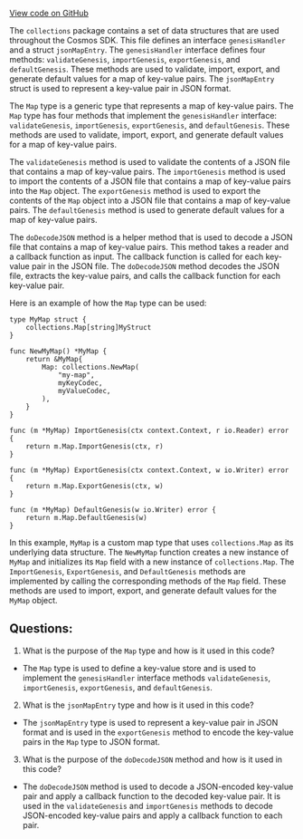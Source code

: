 [View code on GitHub](https://github.com/cosmos/cosmos-sdk.git/collections/genesis.go)

The `collections` package contains a set of data structures that are used throughout the Cosmos SDK. This file defines an interface `genesisHandler` and a struct `jsonMapEntry`. The `genesisHandler` interface defines four methods: `validateGenesis`, `importGenesis`, `exportGenesis`, and `defaultGenesis`. These methods are used to validate, import, export, and generate default values for a map of key-value pairs. The `jsonMapEntry` struct is used to represent a key-value pair in JSON format.

The `Map` type is a generic type that represents a map of key-value pairs. The `Map` type has four methods that implement the `genesisHandler` interface: `validateGenesis`, `importGenesis`, `exportGenesis`, and `defaultGenesis`. These methods are used to validate, import, export, and generate default values for a map of key-value pairs.

The `validateGenesis` method is used to validate the contents of a JSON file that contains a map of key-value pairs. The `importGenesis` method is used to import the contents of a JSON file that contains a map of key-value pairs into the `Map` object. The `exportGenesis` method is used to export the contents of the `Map` object into a JSON file that contains a map of key-value pairs. The `defaultGenesis` method is used to generate default values for a map of key-value pairs.

The `doDecodeJSON` method is a helper method that is used to decode a JSON file that contains a map of key-value pairs. This method takes a reader and a callback function as input. The callback function is called for each key-value pair in the JSON file. The `doDecodeJSON` method decodes the JSON file, extracts the key-value pairs, and calls the callback function for each key-value pair.

Here is an example of how the `Map` type can be used:

```
type MyMap struct {
    collections.Map[string]MyStruct
}

func NewMyMap() *MyMap {
    return &MyMap{
        Map: collections.NewMap(
            "my-map",
            myKeyCodec,
            myValueCodec,
        ),
    }
}

func (m *MyMap) ImportGenesis(ctx context.Context, r io.Reader) error {
    return m.Map.ImportGenesis(ctx, r)
}

func (m *MyMap) ExportGenesis(ctx context.Context, w io.Writer) error {
    return m.Map.ExportGenesis(ctx, w)
}

func (m *MyMap) DefaultGenesis(w io.Writer) error {
    return m.Map.DefaultGenesis(w)
}
```

In this example, `MyMap` is a custom map type that uses `collections.Map` as its underlying data structure. The `NewMyMap` function creates a new instance of `MyMap` and initializes its `Map` field with a new instance of `collections.Map`. The `ImportGenesis`, `ExportGenesis`, and `DefaultGenesis` methods are implemented by calling the corresponding methods of the `Map` field. These methods are used to import, export, and generate default values for the `MyMap` object.
## Questions: 
 1. What is the purpose of the `Map` type and how is it used in this code?
- The `Map` type is used to define a key-value store and is used to implement the `genesisHandler` interface methods `validateGenesis`, `importGenesis`, `exportGenesis`, and `defaultGenesis`.

2. What is the `jsonMapEntry` type and how is it used in this code?
- The `jsonMapEntry` type is used to represent a key-value pair in JSON format and is used in the `exportGenesis` method to encode the key-value pairs in the `Map` type to JSON format.

3. What is the purpose of the `doDecodeJSON` method and how is it used in this code?
- The `doDecodeJSON` method is used to decode a JSON-encoded key-value pair and apply a callback function to the decoded key-value pair. It is used in the `validateGenesis` and `importGenesis` methods to decode JSON-encoded key-value pairs and apply a callback function to each pair.
